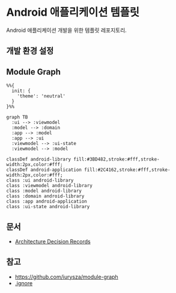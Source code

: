 # Android 애플리케이션 템플릿

Android 애플리케이션 개발을 위한 템플릿 레포지토리.

## 개발 환경 설정

## Module Graph

```mermaid
%%{
  init: {
    'theme': 'neutral'
  }
}%%

graph TB
  :ui --> :viewmodel
  :model --> :domain
  :app --> :model
  :app --> :ui
  :viewmodel --> :ui-state
  :viewmodel --> :model

classDef android-library fill:#3BD482,stroke:#fff,stroke-width:2px,color:#fff;
classDef android-application fill:#2C4162,stroke:#fff,stroke-width:2px,color:#fff;
class :ui android-library
class :viewmodel android-library
class :model android-library
class :domain android-library
class :app android-application
class :ui-state android-library

```
## 문서

- [Architecture Decision Records](doc/adr/README.md)

## 참고

- https://github.com/iurysza/module-graph
- [.ignore](https://plugins.jetbrains.com/plugin/7495--ignore)